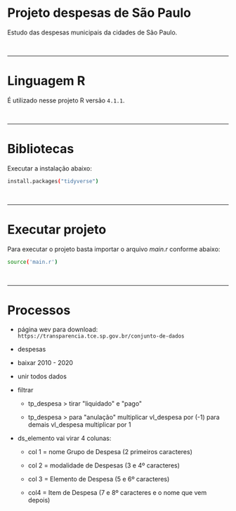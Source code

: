# Projeto despesas de São Paulo

Estudo das despesas municipais da cidades de São Paulo.


<br>

---

# Linguagem R

É utilizado nesse projeto R versão `4.1.1`.


<br>

---

# Bibliotecas

Executar a instalação abaixo:

```sh
install.packages("tidyverse")
```


<br>

---

# Executar projeto

Para executar o projeto basta importar o arquivo *main.r* conforme abaixo:

```sh
source('main.r')
```


<br>

---

# Processos

* página wev para download: `https://transparencia.tce.sp.gov.br/conjunto-de-dados`

* despesas

* baixar 2010 - 2020

* unir todos dados

* filtrar

  - tp_despesa  > tirar "liquidado" e "pago" 

  - tp_despesa > para "anulação" multiplicar vl_despesa por (-1) para demais vl_despesa multiplicar por 1

* ds_elemento vai virar 4 colunas:

  - col 1 = nome Grupo de Despesa (2 primeiros caracteres)
  
  - col 2 = modalidade de Despesas (3 e 4º caracteres)
  
  - col 3 = Elemento de Despesa (5 e 6º caracteres)
  
  - col4 = Item de Despesa (7 e 8º caracteres e o nome que vem depois)


